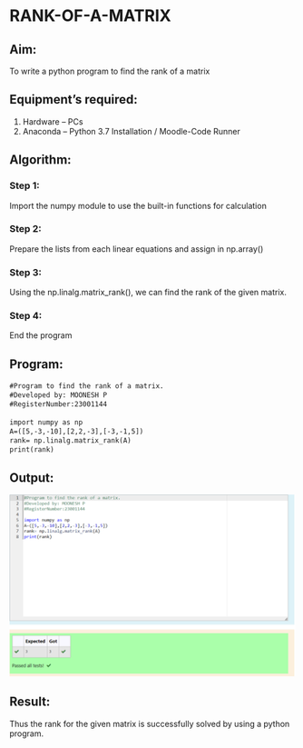 # RANK-OF-A-MATRIX
## Aim:
To write a python program to find the rank of a matrix
## Equipment’s required:
1. 	Hardware – PCs
2. 	Anaconda – Python 3.7 Installation / Moodle-Code Runner
## Algorithm:
### Step 1:
Import the numpy module to use the built-in functions for calculation

### Step 2:
Prepare the lists from each linear equations and assign in np.array()

### Step 3:
Using the np.linalg.matrix_rank(), we can find the rank of the given matrix.

### Step 4:
End the program
## Program:
```
#Program to find the rank of a matrix.
#Developed by: MOONESH P
#RegisterNumber:23001144

import numpy as np
A=([5,-3,-10],[2,2,-3],[-3,-1,5])
rank= np.linalg.matrix_rank(A)
print(rank)
```
## Output:
![OUTPUT](/rankingoutput.png)
## Result:
Thus the rank for the given matrix is successfully solved by  using a python program.

